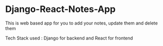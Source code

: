 # Django-React-Notes-App

This is web based app for you to add your notes, update them and delete them

Tech Stack used : Django for backend and React for frontend
